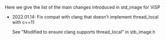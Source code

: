 Here we give the list of the main changes introduced in std_image for ViSP

- 2022.01.14: Fix compat with clang that doesn't implement thread_local with c++11

  See "Modified to ensure clang supports thread_local" in stb_image.h
